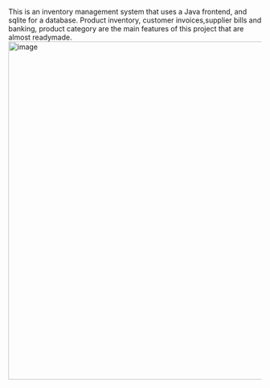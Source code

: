 This is an inventory management system that uses a Java frontend, and sqlite for a database. 
Product inventory, customer invoices,supplier bills and banking, product category are the main features of this project that are almost readymade.
<img width="1100" height="672" alt="image" src="https://github.com/user-attachments/assets/d3154c27-3ef1-4c3e-a033-5d330d26ecc1" />

